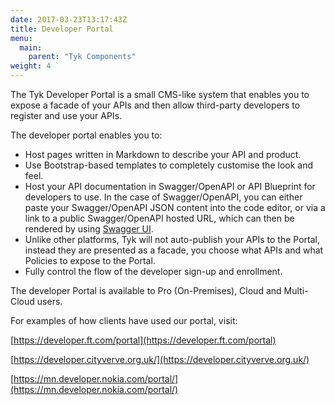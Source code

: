 ```yaml
---
date: 2017-03-23T13:17:43Z
title: Developer Portal
menu:
  main:
    parent: "Tyk Components"
weight: 4 
---
```


The Tyk Developer Portal is a small CMS-like system that enables you to expose a facade of your APIs and then allow third-party developers to register and use your APIs.

The developer portal enables you to:

*   Host pages written in Markdown to describe your API and product.
*   Use Bootstrap-based templates to completely customise the look and feel.
*   Host your API documentation in Swagger/OpenAPI or API Blueprint for developers to use. In the case of Swagger/OpenAPI, you can either paste your Swagger/OpenAPI JSON content into the code editor, or via a link to a public Swagger/OpenAPI hosted URL, which can then be rendered by using [Swagger UI](https://swagger.io/tools/swagger-ui/).
*   Unlike other platforms, Tyk will not auto-publish your APIs to the Portal, instead they are presented as a facade, you choose what APIs and what Policies to expose to the Portal.
*   Fully control the flow of the developer sign-up and enrollment.

The developer Portal is available to Pro (On-Premises), Cloud and Multi-Cloud users.

For examples of how clients have used our portal, visit:

[https://developer.ft.com/portal](https://developer.ft.com/portal)

[https://developer.cityverve.org.uk/](https://developer.cityverve.org.uk/)

[https://mn.developer.nokia.com/portal/](https://mn.developer.nokia.com/portal/)
